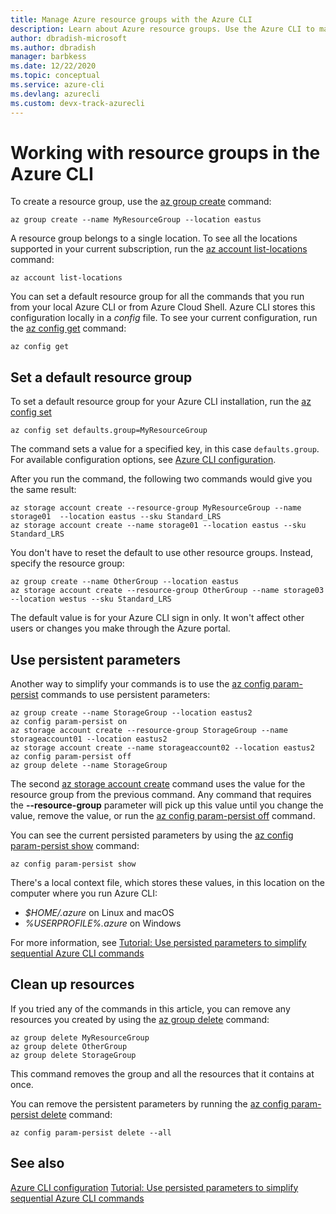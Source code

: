 ```yaml
---
title: Manage Azure resource groups with the Azure CLI
description: Learn about Azure resource groups. Use the Azure CLI to manage your groups.
author: dbradish-microsoft
ms.author: dbradish
manager: barbkess
ms.date: 12/22/2020
ms.topic: conceptual
ms.service: azure-cli
ms.devlang: azurecli
ms.custom: devx-track-azurecli
---
```


# Working with resource groups in the Azure CLI

To create a resource group, use the [az group create](/cli/azure/group#az_group_create) command:

```azurecli
az group create --name MyResourceGroup --location eastus
```

A resource group belongs to a single location. To see all the locations supported in your current subscription, run the [az account list-locations](/cli/azure/account#az_account_list_locations) command:

```azurecli
az account list-locations
```

You can set a default resource group for all the commands that you run from your local Azure CLI or from Azure Cloud Shell. Azure CLI stores this configuration locally in a *config* file. To see your current configuration, run the [az config get](/cli/azure/config#az_config_get) command:

```azurecli
az config get
```

## Set a default resource group

To set a default resource group for your Azure CLI installation, run the [az config set](/cli/azure/config#az_config_set)

```azurecli
az config set defaults.group=MyResourceGroup
```

The command sets a value for a specified key, in this case `defaults.group`. For available configuration options, see [Azure CLI configuration](/cli/azure/azure-cli-configuration).

After you run the command, the following two commands would give you the same result:

```azurecli
az storage account create --resource-group MyResourceGroup --name storage01  --location eastus --sku Standard_LRS
az storage account create --name storage01 --location eastus --sku Standard_LRS
```

You don't have to reset the default to use other resource groups. Instead, specify the resource group:

```azurecli
az group create --name OtherGroup --location eastus
az storage account create --resource-group OtherGroup --name storage03  --location westus --sku Standard_LRS
```

The default value is for your Azure CLI sign in only. It won't affect other users or changes you make through the Azure portal.

## Use persistent parameters

Another way to simplify your commands is to use the [az config param-persist](/cli/azure/config/param-persist) commands to use persistent parameters:

```azurecli
az group create --name StorageGroup --location eastus2
az config param-persist on
az storage account create --resource-group StorageGroup --name storageaccount01 --location eastus2
az storage account create --name storageaccount02 --location eastus2
az config param-persist off
az group delete --name StorageGroup
```

The second [az storage account create](/cli/azure/storage/account#az_storage_account_create) command uses the value for the resource group from the previous command. Any command that requires the **--resource-group** parameter will pick up this value until you change the value, remove the value, or run the [az config param-persist off](/cli/azure/config/param-persist#az_config_param_persist_off) command.

You can see the current persisted parameters by using the [az config param-persist show](/cli/azure/config/param-persist#az_config_param_persist_show) command:

```azurecli
az config param-persist show
```

There's a local context file, which stores these values, in this location on the computer where you run Azure CLI:

- *$HOME/.azure* on Linux and macOS
- *%USERPROFILE%\.azure* on Windows

For more information, see [Tutorial: Use persisted parameters to simplify sequential Azure CLI commands](/cli/azure/param-persist-tutorial)

## Clean up resources

If you tried any of the commands in this article, you can remove any resources you created by using the [az group delete](/cli/azure/group#az_group_delete) command:

```azurecli
az group delete MyResourceGroup
az group delete OtherGroup
az group delete StorageGroup
```

This command removes the group and all the resources that it contains at once.

You can remove the persistent parameters by running the [az config param-persist delete](/cli/azure/config/param-persist#az_config_param_persist_delete) command:

```azurecli
az config param-persist delete --all
```

## See also

[Azure CLI configuration](/cli/azure/azure-cli-configuration)
[Tutorial: Use persisted parameters to simplify sequential Azure CLI commands](/cli/azure/param-persist-tutorial)
